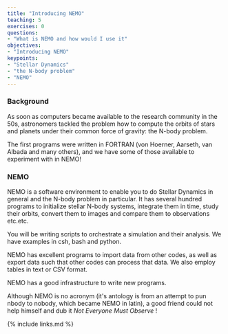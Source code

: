 ```yaml
---
title: "Introducing NEMO"
teaching: 5
exercises: 0
questions:
- "What is NEMO and how would I use it"
objectives:
- "Introducing NEMO"
keypoints:
- "Stellar Dynamics"
- "the N-body problem"
- "NEMO"
---
```

### Background

As soon as computers became available to the research community in the 50s, astronomers
tackled the problem how to compute the orbits of stars and planets 
under their common force of gravity: the N-body problem.

The first programs were written in FORTRAN (von Hoerner, Aarseth, van Albada and many others),
and we have some of those available to experiment with in NEMO!

### NEMO

NEMO is a software environment to enable you to do Stellar Dynamics in general and the N-body problem
in particular. It has several hundred programs to initialize stellar N-body systems, integrate them
in time, study their orbits, convert them to images and compare them to observations etc.etc.

You will be writing scripts to orchestrate a simulation and their analysis. We have examples
in csh, bash and python.

NEMO has excellent programs to import data from other codes, as well as export data such that
other codes can process that data. We also employ tables in text or CSV format.

NEMO has a good infrastructure to write new programs.

Although NEMO is no acronym (it's antology is from an attempt to pun nbody to nobody, which
became NEMO in latin), a good friend could not help himself and dub it *Not Everyone Must Observe* !

{% include links.md %}

